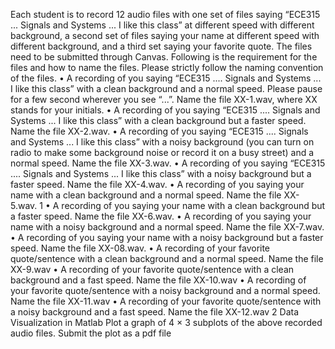 Each student is to record 12 audio files with one set of files saying “ECE315 ... Signals and Systems ... I like this class” at different speed with different background,
a second set of files saying your name at different speed with different background,
and a third set saying your favorite quote. The files need to be submitted through
Canvas. Following is the requirement for the files and how to name the files. Please
strictly follow the naming convention of the files.
• A recording of you saying “ECE315 .... Signals and Systems ... I like this
class” with a clean background and a normal speed. Please pause for a few
second wherever you see “...”. Name the file XX-1.wav, where XX stands
for your initials.
• A recording of you saying “ECE315 .... Signals and Systems ... I like this
class” with a clean background but a faster speed. Name the file XX-2.wav.
• A recording of you saying “ECE315 .... Signals and Systems ... I like this
class” with a noisy background (you can turn on radio to make some background noise or record it on a busy street) and a normal speed. Name the file
XX-3.wav.
• A recording of you saying “ECE315 .... Signals and Systems ... I like this
class” with a noisy background but a faster speed. Name the file XX-4.wav.
• A recording of you saying your name with a clean background and a normal
speed. Name the file XX-5.wav.
1
• A recording of you saying your name with a clean background but a faster
speed. Name the file XX-6.wav.
• A recording of you saying your name with a noisy background and a normal
speed. Name the file XX-7.wav.
• A recording of you saying your name with a noisy background but a faster
speed. Name the file XX-08.wav.
• A recording of your favorite quote/sentence with a clean background and a
normal speed. Name the file XX-9.wav
• A recording of your favorite quote/sentence with a clean background and a
fast speed. Name the file XX-10.wav
• A recording of your favorite quote/sentence with a noisy background and a
normal speed. Name the file XX-11.wav
• A recording of your favorite quote/sentence with a noisy background and a
fast speed. Name the file XX-12.wav
2 Data Visualization in Matlab
Plot a graph of 4 × 3 subplots of the above recorded audio files. Submit the plot
as a pdf file
